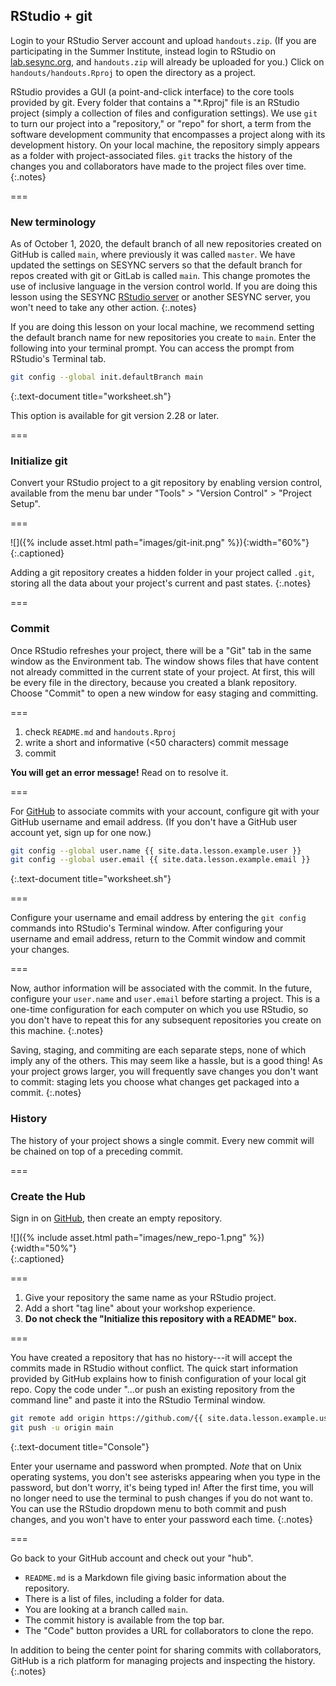 ---
---

## RStudio + git

Login to your RStudio Server account and upload `handouts.zip`. (If you are participating in the Summer Institute, instead login to RStudio on [lab.sesync.org](https://lab.sesync.org), and `handouts.zip` will already be uploaded for you.) Click on `handouts/handouts.Rproj` to open the directory as a project.

RStudio provides a GUI (a point-and-click interface) to the core tools provided by git. 
Every folder that contains a "*.Rproj" file is an RStudio project (simply a collection of files
and configuration settings). We use `git` to turn our project into a
"repository," or "repo" for short, a term from the software development community that encompasses a
project along with its development history. On your local machine, the repository 
simply appears as a folder with project-associated files. `git` tracks the history
of the changes you and collaborators have made to the project files over time.
{:.notes}

===

### New terminology

As of October 1, 2020, the default branch of all new repositories created on GitHub
is called `main`, where previously it was called `master`. We have updated the 
settings on SESYNC servers so that the default branch for repos created with git or
GitLab is called `main`. This change promotes the use of inclusive
language in the version control world. If you are doing this lesson using the SESYNC
[RStudio server](https://rstudio.sesync.org) or another SESYNC server, you won't 
need to take any other action.
{:.notes}

If you are doing this lesson on your local machine, we recommend setting the
default branch name for new repositories you create to `main`. Enter the
following into your terminal prompt. You can access the prompt from RStudio's
Terminal tab.

~~~bash
git config --global init.defaultBranch main
~~~
{:.text-document title="worksheet.sh"}

This option is available for git version 2.28 or later. 

===

### Initialize git

Convert your RStudio project to a git repository by enabling version control,
available from the menu bar under "Tools" > "Version Control" > "Project Setup".

===

![]({% include asset.html path="images/git-init.png" %}){:width="60%"}  
{:.captioned}

Adding a git repository creates a hidden folder in your project called `.git`,
storing all the data about your project's current and past states.
{:.notes}

===

### Commit

Once RStudio refreshes your project, there will be a "Git" tab in the same
window as the Environment tab. The window shows files that have content not
already committed in the current state of your project. At first, this
will be every file in the directory, because you created a blank repository.
Choose "Commit" to open a new window for easy staging and committing.

===

1. check `README.md` and `handouts.Rproj`
1. write a short and informative (<50 characters) commit message
1. commit 

**You will get an error message!** Read on to resolve it.

===

For [GitHub](https://github.com) to associate commits with your account, 
configure git with your GitHub username and email address. 
(If you don't have a GitHub user account yet, sign up for one now.)

~~~bash
git config --global user.name {{ site.data.lesson.example.user }}
git config --global user.email {{ site.data.lesson.example.email }}
~~~
{:.text-document title="worksheet.sh"}

===

Configure your username and email address by entering the `git config` 
commands into RStudio's Terminal window. 
After configuring your username and email address, return to the Commit
window and commit your changes. 

===

Now, author information will be associated with the commit.
In the future, configure your `user.name` and
`user.email` before starting a project. 
This is a one-time configuration for each computer on which you use
RStudio, so you don't have to repeat this for any subsequent repositories you
create on this machine.
{:.notes}

Saving, staging, and commiting are each separate steps, none of which imply any
of the others. This may seem like a hassle, but is a good thing! As your project
grows larger, you will frequently save changes you don't want to commit: staging
lets you choose what changes get packaged into a commit.
{:.notes}

### History

The history of your project shows a single commit. Every new commit will be
chained on top of a preceding commit.

===

### Create the Hub

Sign in on [GitHub](https://github.com), then create an empty
repository.

![]({% include asset.html path="images/new_repo-1.png" %}){:width="50%"}  
{:.captioned}

===

1. Give your repository the same name as your RStudio project.
1. Add a short "tag line" about your workshop experience.
1. **Do not check the "Initialize this repository with a README" box.**

===

You have created a repository that has no history---it will accept the commits
made in RStudio without conflict. The quick start information provided by GitHub
explains how to finish configuration of your local git repo. Copy 
the code under "...or push an existing repository from the command line" and paste
it into the RStudio Terminal window.

~~~bash
git remote add origin https://github.com/{{ site.data.lesson.example.user }}/handouts.git
git push -u origin main
~~~
{:.text-document title="Console"}

Enter your username and password when prompted. *Note* that on 
Unix operating systems, you don't see asterisks appearing when you
type in the password, but don't worry, it's being typed in! After the first time,
you will no longer need to use the terminal to push changes if you do not want
to. You can use the RStudio dropdown menu to both commit and push changes, and
you won't have to enter your password each time.
{:.notes}

===

Go back to your GitHub account and check out your "hub".

- `README.md` is a Markdown file giving basic information about the repository.
- There is a list of files, including a folder for data.
- You are looking at a branch called `main`.
- The commit history is available from the top bar.
- The "Code" button provides a URL for collaborators to clone the repo.

In addition to being the center point for sharing commits with collaborators,
GitHub is a rich platform for managing projects and inspecting the history.
{:.notes}
